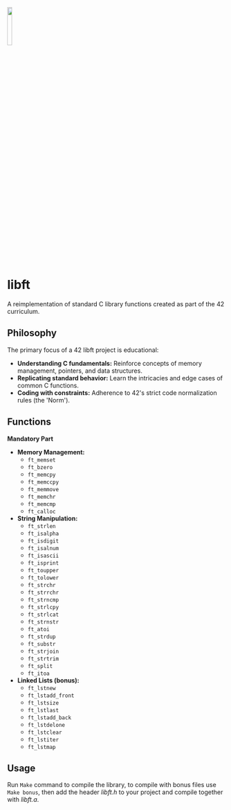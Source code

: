 <img src="https://github.com/melqiades/libft/assets/142016602/70440a91-e4bc-4733-884e-ec42e23ac239" width = 15%>

# libft

A reimplementation of standard C library functions created as part of the 42 curriculum.

## Philosophy

The primary focus of a 42 libft project is educational:

* **Understanding C fundamentals:**  Reinforce concepts of memory management, pointers, and data structures.
* **Replicating standard behavior:** Learn the intricacies and edge cases of common C functions.
* **Coding with constraints:** Adherence to 42's strict code normalization rules (the 'Norm').

## Functions

**Mandatory Part**

* **Memory Management:**
    * `ft_memset`
    * `ft_bzero`
    * `ft_memcpy`
    * `ft_memccpy`
    * `ft_memmove`
    * `ft_memchr`
    * `ft_memcmp`
    * `ft_calloc` 
* **String Manipulation:**
    * `ft_strlen`
    * `ft_isalpha`
    * `ft_isdigit`
    * `ft_isalnum` 
    * `ft_isascii`
    * `ft_isprint`
    * `ft_toupper`
    * `ft_tolower`
    * `ft_strchr`
    * `ft_strrchr`
    * `ft_strncmp`
    * `ft_strlcpy`
    * `ft_strlcat`
    * `ft_strnstr`
    * `ft_atoi`
    * `ft_strdup`
    * `ft_substr`
    * `ft_strjoin`
    * `ft_strtrim`
    * `ft_split` 
    * `ft_itoa`
* **Linked Lists (bonus):**
   * `ft_lstnew`
   * `ft_lstadd_front`
   * `ft_lstsize`
   * `ft_lstlast`
   * `ft_lstadd_back`
   * `ft_lstdelone`
   * `ft_lstclear`
   * `ft_lstiter`
   * `ft_lstmap`


## Usage

Run ```Make``` command to compile the library, to compile with bonus files use ```Make bonus```, then add the header _libft.h_ to your project and compile together with _libft.a_.

